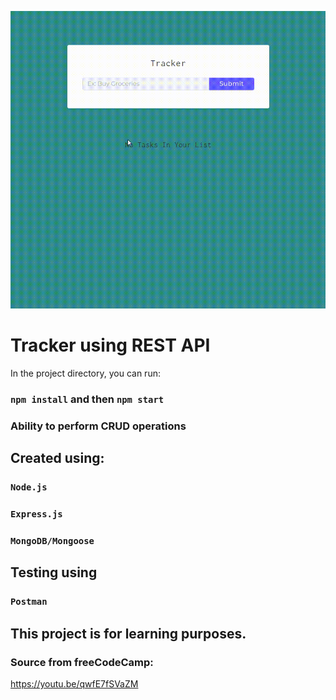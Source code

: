 ![](tracker.gif)

# Tracker using REST API

In the project directory, you can run: 
### `npm install` and then `npm start`

### Ability to perform CRUD operations

## Created using:
### `Node.js`
### `Express.js`
### `MongoDB/Mongoose`

## Testing using
### `Postman`

## This project is for learning purposes.
### Source from freeCodeCamp:
https://youtu.be/qwfE7fSVaZM
